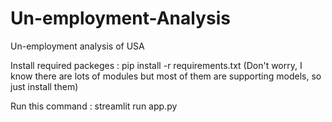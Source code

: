 # Un-employment-Analysis
Un-employment analysis of USA 

Install required packeges : pip install -r requirements.txt (Don't worry, I know there are lots of modules but most of them are supporting models, so just install them)

Run this command : streamlit run app.py
